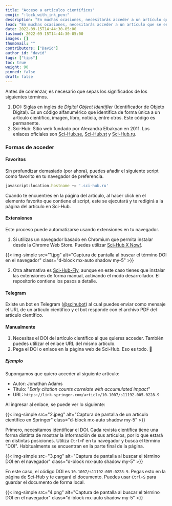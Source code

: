 ```yaml
---
title: "Acceso a artículos científicos"
emoji: ":lock_with_ink_pen:"
description: "En muchas ocasiones, necesitarás acceder a un artículo que se encuentra tras un muro de pago. Veremos algunos métodos para acceder a estos artículos."
lead: "En muchas ocasiones, necesitarás acceder a un artículo que se encuentra tras un muro de pago. Veremos algunos métodos para acceder a estos artículos."
date: 2022-09-15T14:44:30-05:00
lastmod: 2022-09-15T14:44:30-05:00
images: []
thumbnail: ""
contributors: ["David"]
author_id: "david"
tags: ["tips"]
toc: true
weight: 90
pinned: false
draft: false
---
```


Antes de comenzar, es necesario que sepas los significados de los siguientes términos.

1. DOI: Siglas en inglés de _Digital Object Identifier_ (Identificador de Objeto Digital). Es un código alfanumérico que identifica de forma única a un artículo científico, imagen, libro, noticia, entre otros. Este código es permanente.
2. Sci-Hub: Sitio web fundado por Alexandra Elbakyan en 2011. Los enlaces oficiales son [Sci-Hub.se](https://sci-hub.se/), [Sci-Hub.st](https://sci-hub.st/) y [Sci-Hub.ru](https://sci-hub.ru/).

### Formas de acceder

#### Favoritos

Sin profundizar demasiado (por ahora), puedes añadir el siguiente script como favorito en tu navegador de preferencia.

```javascript
javascript:location.hostname += '.sci-hub.ru'
```

Cuando te encuentres en la página del artículo, al hacer click en el elemento favorito que contiene el script, este se ejecutará y te redigirá a la página del artículo en Sci-Hub.

#### Extensiones

Este proceso puede automatizarse usando extensiones en tu navegador.

1. Si utilizas un navegador basado en Chromium que permita instalar desde la Chrome Web Store. Puedes utilizar [Sci-Hub X Now!](https://github.com/gchenfc/sci-hub-now).

{{< img-simple src="1.jpg" alt="Captura de pantalla al buscar el término DOI en el navegador" class="d-block mx-auto shadow my-5" >}}

2. Otra alternativa es [Sci-Hub-Fly](https://github.com/allanino/sci-hub-fy), aunque en este caso tienes que instalar las extensiones de forma manual, activando el modo desarrollador. El repositorio contiene los pasos a detalle.

#### Telegram

Existe un bot en Telegram ([@scihubot](https://telegram.me/scihubot)) al cual puedes enviar como mensaje el URL de un artículo científico y el bot responde con el archivo PDF del artículo científico.

#### Manualmente

1. Necesitas el DOI del artículo científico al que quieres acceder. También puedes utilizar el enlace URL del mismo artículo.
2. Pega el DOI o enlace en la página web de Sci-Hub. Eso es todo. :tada:

##### Ejemplo

Supongamos que quiero acceder al siguiente artículo:

- Autor: Jonathan Adams
- Título: "_Early citation counts correlate with accumulated impact_"
- URL: ```https://link.springer.com/article/10.1007/s11192-005-0228-9```

Al ingresar al enlace, se puede ver lo siguiente:

{{< img-simple src="2.jpeg" alt="Captura de pantalla de un artículo científico en Springer" class="d-block mx-auto shadow my-5" >}}

Primero, necesitamos identificar el DOI. Cada revista científica tiene una forma distinta de mostrar la información de sus artículos, por lo que estará en distintas posiciones. Utiliza ```Ctrl+F``` en tu navegador y busca el término "DOI". Habitualmente se encuentran en la parte final de la página.

{{< img-simple src="3.png" alt="Captura de pantalla al buscar el término DOI en el navegador" class="d-block mx-auto shadow my-5" >}}

En este caso, el código DOI es ```10.1007/s11192-005-0228-9```. Pegas esto en la página de Sci-Hub y te cargará el documento. Puedes usar ```Ctrl+S``` para guardar el documento de forma local.

{{< img-simple src="4.png" alt="Captura de pantalla al buscar el término DOI en el navegador" class="d-block mx-auto shadow my-5" >}}

